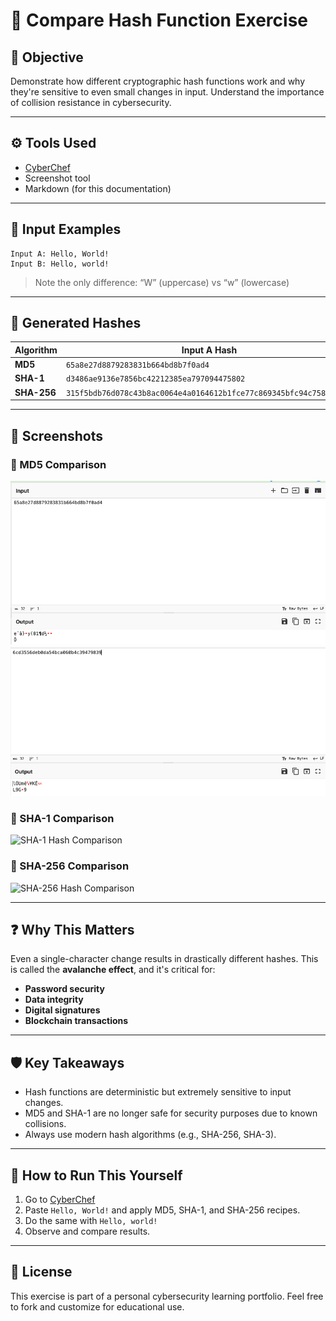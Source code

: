 
# 🔐 Compare Hash Function Exercise

## 📌 Objective

Demonstrate how different cryptographic hash functions work and why they're sensitive to even small changes in input. Understand the importance of collision resistance in cybersecurity.

---

## ⚙️ Tools Used

- [CyberChef](https://gchq.github.io/CyberChef/)
- Screenshot tool
- Markdown (for this documentation)

---

## 🧪 Input Examples

```text
Input A: Hello, World!
Input B: Hello, world!
```

> Note the only difference: “W” (uppercase) vs “w” (lowercase)

---

## 🧮 Generated Hashes

| **Algorithm** | **Input A Hash** | **Input B Hash** |
|---------------|------------------|------------------|
| **MD5**       | `65a8e27d8879283831b664bd8b7f0ad4` | `6cd3556deb0da54bca060b4c39479839` |
| **SHA-1**     | `d3486ae9136e7856bc42212385ea797094475802` | `7e8767b3fd243e5e5f447b2c6d8d6e3aaf7e7f1e` |
| **SHA-256**   | `315f5bdb76d078c43b8ac0064e4a0164612b1fce77c869345bfc94c75894edd3` | `64ec88ca00b268e5ba1a35678a1b5316d212f4f366b2477232534a8aeca37f3c` |

---

## 📸 Screenshots

### 🔹 MD5 Comparison
![MD5 Hash Comparison](https://github.com/CyberFunk-5/Cybersecurity-Portfolio/blob/main/2%20-%20Vulnerabilities/Hash%20Comparison%20Screenshots/c3DI8bi%20-%20Imgur.png?raw=true)
![MD5 Hash Comparison](https://github.com/CyberFunk-5/Cybersecurity-Portfolio/blob/main/2%20-%20Vulnerabilities/Hash%20Comparison%20Screenshots/h5SnwDg%20-%20Imgur.png?raw=true)

### 🔹 SHA-1 Comparison
![SHA-1 Hash Comparison](https://i.imgur.com/tqJZdjY.png)

### 🔹 SHA-256 Comparison
![SHA-256 Hash Comparison](https://i.imgur.com/JkCCQx9.png)

---

## ❓ Why This Matters

Even a single-character change results in drastically different hashes. This is called the **avalanche effect**, and it's critical for:

- **Password security**
- **Data integrity**
- **Digital signatures**
- **Blockchain transactions**

---

## 🛡️ Key Takeaways

- Hash functions are deterministic but extremely sensitive to input changes.
- MD5 and SHA-1 are no longer safe for security purposes due to known collisions.
- Always use modern hash algorithms (e.g., SHA-256, SHA-3).

---

## 📁 How to Run This Yourself

1. Go to [CyberChef](https://gchq.github.io/CyberChef/)
2. Paste `Hello, World!` and apply MD5, SHA-1, and SHA-256 recipes.
3. Do the same with `Hello, world!`
4. Observe and compare results.

---

## 📂 License

This exercise is part of a personal cybersecurity learning portfolio. Feel free to fork and customize for educational use.

